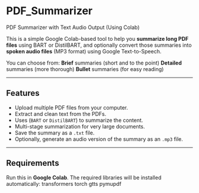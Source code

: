 # PDF_Summarizer

PDF Summarizer with Text  Audio Output (Using Colab)

This is a simple Google Colab-based tool to help you **summarize long PDF files** using BART or DistilBART, and optionally convert those summaries into **spoken audio files** (MP3 format) using Google Text-to-Speech.

You can choose from:
 **Brief** summaries (short and to the point)
 **Detailed** summaries (more thorough)
 **Bullet** summaries (for easy reading)

---

##  Features

- Upload multiple PDF files from your computer.
- Extract and clean text from the PDFs.
- Uses (`BART` or `DistilBART`) to summarize the content.
- Multi-stage summarization for very large documents.
- Save the summary as a `.txt` file.
- Optionally, generate an audio version of the summary as an `.mp3` file.

---

##  Requirements

Run this in **Google Colab**. The required libraries will be installed automatically:
transformers 
torch 
gtts 
pymupdf


